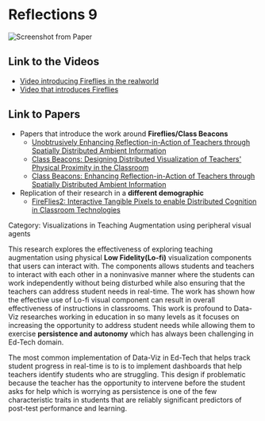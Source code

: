 Reflections 9
===

![Screenshot from Paper](/images/fireflies.png)

Link to the Videos
---------------------
- [Video introducing Fireflies in the realworld](https://www.youtube.com/watch?v=aIvMvzEPi6Q&t=10s)
- [Video that introduces Fireflies](https://www.youtube.com/watch?v=m4gSaI1LxA8)

Link to Papers
-----------------
- Papers that introduce the work around **Fireflies/Class Beacons**
  - [Unobtrusively Enhancing Reflection-in-Action of Teachers through Spatially Distributed Ambient Information](https://dl.acm.org/doi/pdf/10.1145/3290605.3300321)
  - [Class Beacons: Designing Distributed Visualization of Teachers' Physical Proximity in the Classroom](https://dl.acm.org/doi/pdf/10.1145/3173225.3173243)
  - [Class Beacons: Enhancing Reflection-in-Action of Teachers through Spatially Distributed Ambient Information](https://dl.acm.org/doi/pdf/10.1145/3290607.3313239)
- Replication of their research in a **different demographic**
  - [FireFlies2: Interactive Tangible Pixels to enable Distributed Cognition in Classroom Technologies](https://dl.acm.org/doi/pdf/10.1145/3132272.3134122)

Category: Visualizations in Teaching Augmentation using peripheral visual agents

This research explores the effectiveness of exploring teaching augmentation using physical **Low Fidelity(Lo-fi)** visualization components that users can interact with. The components allows students and teachers to interact with each other in a noninvasive manner where the students can work independently without being disturbed while also ensuring that the teachers can address student needs in real-time. The work has shown how the effective use of Lo-fi visual component can result in overall effectiveness of instructions in classrooms. This work is profound to Data-Viz researches working in education in so many levels as it focuses on increasing the opportunity to address student needs while allowing them to exercise **persistence and autonomy** which has always been challenging in Ed-Tech domain.

The most common implementation of Data-Viz in Ed-Tech that helps track student progress in real-time is to is to implement dashboards that help teachers identify students who are struggling. This design if problematic because the teacher has the opportunity to intervene before the student asks for help which is worrying as persistence is one of the few characteristic traits in students that are reliably significant predictors of post-test performance and learning.   
